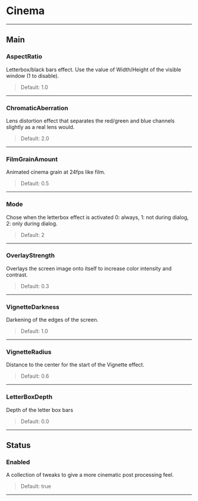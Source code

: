 # Cinema

---

## Main

### AspectRatio

 Letterbox/black bars effect. Use the value of Width/Height of the visible window (1 to disable).

>Default: 1.0

---

### ChromaticAberration

 Lens distortion effect that separates the red/green and blue channels slightly as a real lens would.

>Default: 2.0

---

### FilmGrainAmount

 Animated cinema grain at 24fps like film.

>Default: 0.5

---

### Mode

 Chose when the letterbox effect is activated 0: always, 1: not during dialog, 2: only during dialog.

>Default: 2

---

### OverlayStrength

 Overlays the screen image onto itself to increase color intensity and contrast.

>Default: 0.3

---

### VignetteDarkness

 Darkening of the edges of the screen.

>Default: 1.0

---

### VignetteRadius

 Distance to the center for the start of the Vignette effect.

>Default: 0.6

---

### LetterBoxDepth

 Depth of the letter box bars

>Default: 0.0

---

## Status

### Enabled

 A collection of tweaks to give a more cinematic post processing feel.

>Default: true

---
